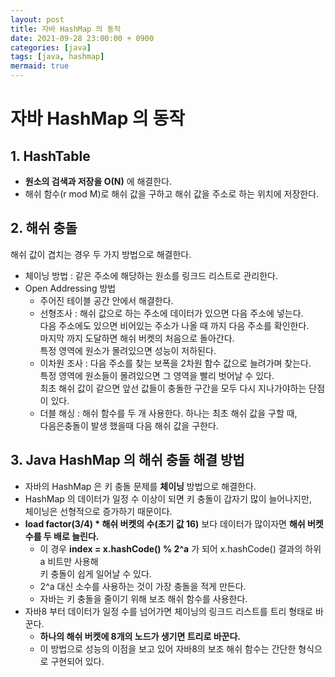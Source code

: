 ```yaml
---
layout: post
title: 자바 HashMap 의 동작
date: 2021-09-28 23:00:00 + 0900
categories: [java]
tags: [java, hashmap]
mermaid: true
---
```

# 자바 HashMap 의 동작

## 1. HashTable
- __원소의 검색과 저장을 O(N)__ 에 해결한다.
- 해쉬 함수(r mod M)로 해쉬 값을 구하고 해쉬 값을 주소로 하는 위치에 저장한다.

## 2. 해쉬 충돌
해쉬 값이 겹치는 경우 두 가지 방법으로 해결한다.

- 체이닝 방법 : 같은 주소에 해당하는 원소를 링크드 리스트로 관리한다.
- Open Addressing 방법
  - 주어진 테이블 공간 안에서 해결한다.
  - 선형조사 : 해쉬 값으로 하는 주소에 데이터가 있으면 다음 주소에 넣는다.   
  다음 주소에도 있으면 비어있는 주소가 나올 때 까지 다음 주소를 확인한다.   
  마지막 까지 도달하면 해쉬 버켓의 처음으로 돌아간다.   
  특정 영역에 원소가 몰려있으면 성능이 저하된다.
  - 이차원 조사 : 다음 주소를 찾는 보폭을 2차원 함수 값으로 늘려가며 찾는다.   
  특정 영역에 원소들이 몰려있으면 그 영역을 빨리 벗어날 수 있다.   
  최초 해쉬 값이 같으면 앞선 값들이 충돌한 구간을 모두 다시 지나가야하는 단점이 있다.
  - 더블 해싱 : 해쉬 함수를 두 개 사용한다. 하나는 최초 해쉬 값을 구할 때,    
  다음은충돌이 발생 했을때 다음 해쉬 값을 구한다.

## 3. Java HashMap 의 해쉬 충돌 해결 방법
- 자바의 HashMap 은 키 충돌 문제를 __체이닝__ 방법으로 해결한다.
- HashMap 의 데이터가 일정 수 이상이 되면 키 충돌이 갑자기 많이 늘어나지만,   
체이닝은 선형적으로 증가하기 때문이다.
- __load factor(3/4) * 해쉬 버켓의 수(초기 값 16)__ 보다 데이터가 많이자면 __해쉬 버켓 수를 두 배로 늘린다.__
  - 이 경우 __index = x.hashCode() % 2^a__ 가 되어  x.hashCode() 결과의 하위 a 비트만 사용해   
  키 충돌이 쉽게 일어날 수 있다.
  - 2^a 대신 소수를 사용하는 것이 가장 충돌을 적게 만든다.
  - 자바는 키 충돌을 줄이기 위해 보조 해쉬 함수를 사용한다.
- 자바8 부터 데이터가 일정 수를 넘어가면 체이닝의 링크드 리스트를 트리 형태로 바꾼다.   
  - __하나의 해쉬 버켓에 8개의 노드가 생기면 트리로 바꾼다.__
  - 이 방법으로 성능의 이점을 보고 있어 자바8의 보조 해쉬 함수는 간단한 형식으로 구현되어 있다.
